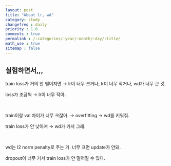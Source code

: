 ```yaml
---
layout: post
title: "About lr, wd"
category: study
changefreq : daily
priority : 1.0
comments : true
permalink : /:categories/:year/:month/:day/:title/
math_use : true
sitemap : false
---
```




## 실험하면서,,,

train loss가 거의 안 떨어지면 → lr이 너무 크거나, lr이 너무 작거나, wd가 너무 큰 것.

loss가 조금씩 → lr이 너무 작아.

<br>

train이랑 val 차이가 너무 크잖아. → overfitting → wd를 키워줘. 

train loss가 안 낮아져 → wd가 커서 그래. 

<br>

wd는 l2 norm penalty로 주는 거. 너무 크면 update가 안돼.

dropout이 너무 커서 train loss가 안 떨어질 수 있다.


